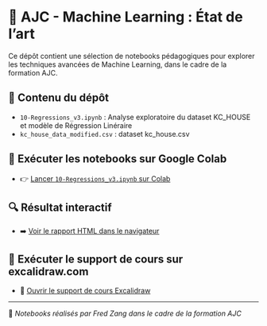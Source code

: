 # 🧠 AJC - Machine Learning : État de l’art

Ce dépôt contient une sélection de notebooks pédagogiques pour explorer les techniques avancées de Machine Learning, dans le cadre de la formation AJC.

## 📁 Contenu du dépôt

- `10-Regressions_v3.ipynb` : Analyse exploratoire du dataset KC_HOUSE et modèle de Régression Linéraire
- `kc_house_data_modified.csv` : dataset kc_house.csv


## 🚀 Exécuter les notebooks sur Google Colab

- 👉 [Lancer `10-Regressions_v3.ipynb` sur Colab](https://colab.research.google.com/github/Fred-Zang/AJC-ML_etat_art/blob/main/10-Regressions_v3.ipynb)
  
## 🔍 Résultat interactif

- ➡️ [Voir le rapport HTML dans le navigateur](https://raw.githack.com/Fred-Zang/AJC-ML_etat_art/main/0.0_Carte_de_l_IA-2025.html)

## 🚀 Exécuter le support de cours sur excalidraw.com

- 🧠 [Ouvrir le support de cours Excalidraw](https://excalidraw.com/#json=https://raw.githubusercontent.com/Fred-Zang/AJC-ML_etat_art/main/ML-etat_de_l_art-ajc.excalidraw)


---

📌 *Notebooks réalisés par Fred Zang dans le cadre de la formation AJC*

